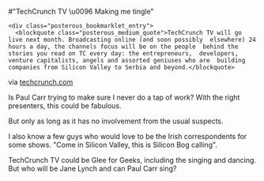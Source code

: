 #"TechCrunch TV \u0096 Making me tingle"


    <div class="posterous_bookmarklet_entry">
      <blockquote class="posterous_medium_quote">TechCrunch TV will go live next month. Broadcasting online (and soon possibly  elsewhere) 24 hours a day, the channels focus will be on the people  behind the stories you read on TC every day: the entrepreneurs,  developers, venture capitalists, angels and assorted geniuses who are  building companies from Silicon Valley to Serbia and beyond.</blockquote>

<div class="posterous_quote_citation">via <a href="http://techcrunch.com/2010/04/25/a-pain-in-the-neck-and-an-iq-of-three/">techcrunch.com</a></div>
    <p>Is Paul Carr trying to make sure I never do a tap of work? With the right presenters, this could be fabulous. 
</p><p>But only as long as it has no involvement from the usual suspects. 
</p><p>I also know a few guys who would love to be the Irish correspondents for some shows. "Come in Silicon Valley, this is Silicon Bog calling".
</p><p>TechCrunch TV could be Glee for Geeks, including the singing and dancing. But who will be Jane Lynch and can Paul Carr sing?</p></div>
  